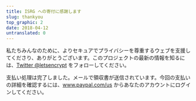 ```yaml
---
title: ISRG への寄付に感謝します
slug: thankyou
top_graphic: 2
date: 2018-04-12
untranslated: 0
---
```


私たちみんなのために、よりセキュアでプライバシーを尊重するウェブを支援してくださり、ありがとうございます。このプロジェクトの最新の情報を知るには、[Twitter @letsencrypt](https://twitter.com/letsencrypt) をフォローしてください。

支払い処理は完了しました。メールで領収書が送信されています。今回の支払いの詳細を確認するには、<a href="https://www.paypal.com/us">www.paypal.com/us</a> からあなたのアカウントにログインしてください。
